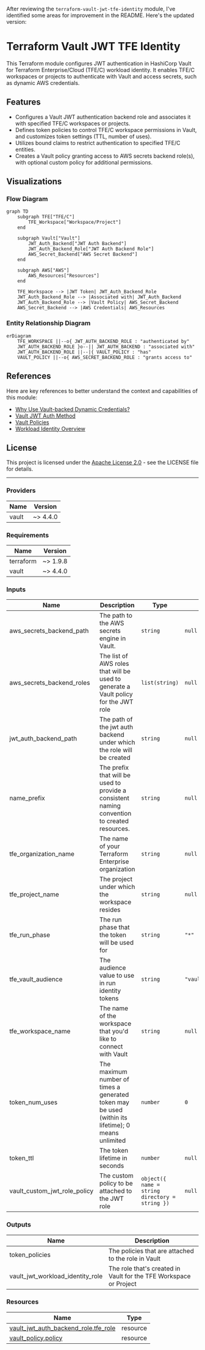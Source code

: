 After reviewing the `terraform-vault-jwt-tfe-identity` module, I've identified some areas for improvement in the README. Here's the updated version:

# Terraform Vault JWT TFE Identity

This Terraform module configures JWT authentication in HashiCorp Vault for Terraform Enterprise/Cloud (TFE/C) workload identity. It enables TFE/C workspaces or projects to authenticate with Vault and access secrets, such as dynamic AWS credentials.

## Features

* Configures a Vault JWT authentication backend role and associates it with specified TFE/C workspaces or projects.
* Defines token policies to control TFE/C workspace permissions in Vault, and customizes token settings (TTL, number of uses).
* Utilizes bound claims to restrict authentication to specified TFE/C entities.
* Creates a Vault policy granting access to AWS secrets backend role(s), with optional custom policy for additional permissions.

## Visualizations

### Flow Diagram

```mermaid
graph TD
    subgraph TFE["TFE/C"]
        TFE_Workspace["Workspace/Project"]
    end

    subgraph Vault["Vault"]
        JWT_Auth_Backend["JWT Auth Backend"]
        JWT_Auth_Backend_Role["JWT Auth Backend Role"]
        AWS_Secret_Backend["AWS Secret Backend"]
    end

    subgraph AWS["AWS"]
        AWS_Resources["Resources"]
    end

    TFE_Workspace --> |JWT Token| JWT_Auth_Backend_Role
    JWT_Auth_Backend_Role --> |Associated with| JWT_Auth_Backend
    JWT_Auth_Backend_Role --> |Vault Policy| AWS_Secret_Backend
    AWS_Secret_Backend --> |AWS Credentials| AWS_Resources
```

### Entity Relationship Diagram

```mermaid
erDiagram
    TFE_WORKSPACE ||--o{ JWT_AUTH_BACKEND_ROLE : "authenticated by"
    JWT_AUTH_BACKEND_ROLE }o--|| JWT_AUTH_BACKEND : "associated with"
    JWT_AUTH_BACKEND_ROLE ||--|{ VAULT_POLICY : "has"
    VAULT_POLICY ||--o{ AWS_SECRET_BACKEND_ROLE : "grants access to"
```

## References

Here are key references to better understand the context and capabilities of this module:

* [Why Use Vault-backed Dynamic Credentials?](https://www.hashicorp.com/blog/why-use-vault-backed-dynamic-credentials-to-secure-hcp-terraform-infrastructure)
* [Vault JWT Auth Method](https://developer.hashicorp.com/vault/docs/auth/jwt)
* [Vault Policies](https://developer.hashicorp.com/vault/docs/concepts/policies)
* [Workload Identity Overview](https://developer.hashicorp.com/terraform/cloud-docs/workspaces/dynamic-provider-credentials/workload-identity-tokens)

## License

This project is licensed under the [Apache License 2.0](LICENSE) - see the LICENSE file for details.

---

<!-- BEGIN_TF_DOCS -->

### Providers

| Name | Version |
|------|---------|
| vault | ~> 4.4.0 |
### Requirements

| Name | Version |
|------|---------|
| terraform | ~> 1.9.8 |
| vault | ~> 4.4.0 |
### Inputs

| Name | Description | Type | Default |
|------|-------------|------|---------|
| aws_secrets_backend_path | The path to the AWS secrets engine in Vault. | `string` | `null` |
| aws_secrets_backend_roles | The list of AWS roles that will be used to generate a Vault policy for the JWT role | `list(string)` | `null` |
| jwt_auth_backend_path | The path of the jwt auth backend under which the role will be created | `string` | `null` |
| name_prefix | The prefix that will be used to provide a consistent naming convention to created resources. | `string` | `null` |
| tfe_organization_name | The name of your Terraform Enterprise organization | `string` | `null` |
| tfe_project_name | The project under which the workspace resides | `string` | `null` |
| tfe_run_phase | The run phase that the token will be used for | `string` | `"*"` |
| tfe_vault_audience | The audience value to use in run identity tokens | `string` | `"vault.workload.identity"` |
| tfe_workspace_name | The name of the workspace that you'd like to connect with Vault | `string` | `null` |
| token_num_uses | The maximum number of times a generated token may be used (within its lifetime); 0 means unlimited | `number` | `0` |
| token_ttl | The token lifetime in seconds | `number` | `null` |
| vault_custom_jwt_role_policy | The custom policy to be attached to the JWT role | ```object({ name = string directory = string })``` | `null` |
### Outputs

| Name | Description |
|------|-------------|
| token_policies | The policies that are attached to the role in Vault |
| vault_jwt_workload_identity_role | The role that's created in Vault for the TFE Workspace or Project |
### Resources

| Name | Type |
|------|------|
| [vault_jwt_auth_backend_role.tfe_role](https://registry.terraform.io/providers/hashicorp/vault/latest/docs/resources/jwt_auth_backend_role) | resource |
| [vault_policy.policy](https://registry.terraform.io/providers/hashicorp/vault/latest/docs/resources/policy) | resource |
<!-- END_TF_DOCS -->